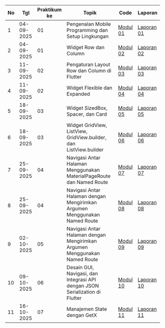 | No  | Tgl | Praktikum ke  | Topik  | Code | Laporan | 
| ------------ | ------------- | ------------ | ------------ | ------------ | ------------ | 
|  1 | 04-09-2025  | 01  | Pengenalan Mobile Programming dan Setup Lingkungan  | [Modul 01](https://github.com/andiniauliaputri/MODUL-1) | [Laporan 01](https://github.com/andiniauliaputri/praktikum_mobile/blob/main/laporan%20praktikum%20modul%201.pdf) | 
|  2 | 04-09-2025  | 01  | Widget Row dan Column | [Modul 02](https://github.com/andiniauliaputri/modul-2) | [Laporan 02](https://github.com/andiniauliaputri/praktikum_mobile/blob/main/laporan%20praktikum%20modul%202.pdf) |
|  3 | 11-09-2025  | 02  | Pengaturan Layout Row dan Column di Flutter | [Modul 03](https://github.com/andiniauliaputri/modul_3) | [Laporan 03](https://github.com/andiniauliaputri/praktikum_mobile/blob/main/laporan%20praktikum%20modul%203.pdf) |
|  4 | 11-09-2025  | 02  | Widget Flexible dan Expanded | [Modul 04](https://github.com/andiniauliaputri/modul-4/tree/main/flutter_andin_4) | [Laporan 04](https://github.com/andiniauliaputri/praktikum_mobile/blob/main/laporan%20praktikum%20modul%204..pdf) |
|  5 | 18-09-2025  | 03  | Widget SizedBox, Spacer, dan Card| [Modul 05](https://github.com/andiniauliaputri/modul-5) | [Laporan 05](https://github.com/andiniauliaputri/praktikum_mobile/blob/main/laporan%20praktikum%20modul%205%20mobile.pdf) |
|  6 | 18-09-2025  | 03  | Widget GridView, ListView, GridView.builder, dan ListView.builder| [Modul 06](https://github.com/andiniauliaputri/modul-6) | [Laporan 06](https://github.com/andiniauliaputri/praktikum_mobile/blob/main/laporan%20praktikum%20modul%206%20mobile.pdf) |
|  7 | 25-09-2025  | 04  | Navigasi Antar Halaman Menggunakan MaterialPageRoute dan Named Route| [Modul 07](https://github.com/andiniauliaputri/modul-7) | [Laporan 07](https://github.com/andiniauliaputri/praktikum_mobile/blob/main/laporan%20praktikum%20modul%207.pdf) |
|  8 | 25-09-2025  | 04  | Navigasi Antar Halaman dengan Mengirimkan Argumen Menggunakan Named Route| [Modul 08](https://github.com/andiniauliaputri/modul-8) | [Laporan 08](https://github.com/andiniauliaputri/praktikum_mobile/blob/main/laporan%20praktikum%20modul%208.pdf) |
|  9 | 02-10-2025  | 05  | Navigasi Antar Halaman dengan Mengirimkan Argumen Menggunakan Named Route| [Modul 09](https://github.com/andiniauliaputri/modul-9) | [Laporan 09](https://github.com/andiniauliaputri/praktikum_mobile/blob/main/laporan%20praktikum%20modul%209.pdf) |
| 10 | 09-10-2025  | 06  | Desain GUI, Navigasi, dan Integrasi API dengan JSON Serialization di Flutter | [Modul 10](https://github.com/andiniauliaputri/modul-10) | [Laporan 10](https://github.com/andiniauliaputri/praktikum_mobile/blob/main/laporan%20praktikum%20modul%2010.pdf) |
| 11 | 16-10-2025  | 07  | Manajemen State dengan GetX | [Modul 11](https://github.com/andiniauliaputri/modul-11) | [Laporan 11](https://github.com/andiniauliaputri/praktikum_mobile/blob/main/laporan%20praktikum%20modul%2011.pdf) |
